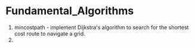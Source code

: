 # Fundamental_Algorithms

1. mincostpath - implement Dijkstra's algorithm to search for the shortest cost route to navigate a grid.
2. 
